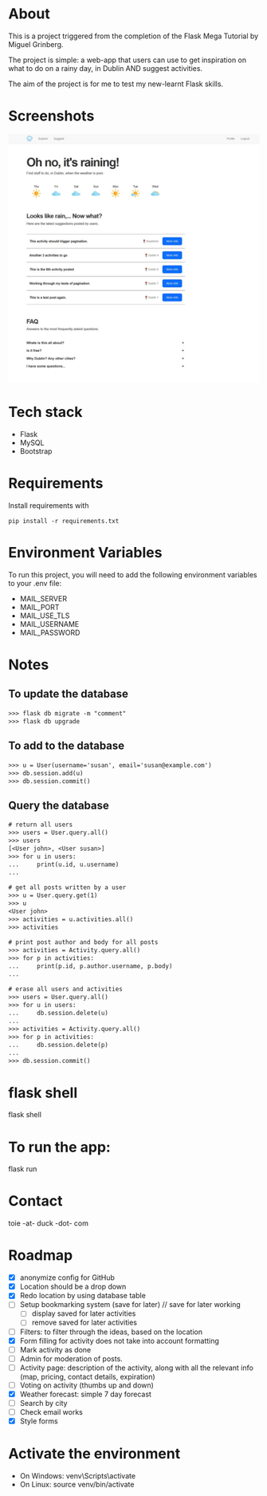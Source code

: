 # About 
This is a project triggered from the completion of the Flask Mega Tutorial by Miguel Grinberg. 

The project is simple: a web-app that users can use to get inspiration on what to do on a rainy day, in Dublin AND suggest activities. 

The aim of the project is for me to test my new-learnt Flask skills. 

# Screenshots
![index page](app/static/index.jpg)

# Tech stack
- Flask
- MySQL
- Bootstrap

# Requirements
Install requirements with 
```
pip install -r requirements.txt
```

# Environment Variables
To run this project, you will need to add the following environment variables to your .env file:

- MAIL_SERVER
- MAIL_PORT
- MAIL_USE_TLS
- MAIL_USERNAME
- MAIL_PASSWORD

# Notes
## To update the database
```
>>> flask db migrate -m "comment"
>>> flask db upgrade
```

## To add to the database
```
>>> u = User(username='susan', email='susan@example.com')
>>> db.session.add(u)
>>> db.session.commit()
```

## Query the database
```
# return all users
>>> users = User.query.all()
>>> users
[<User john>, <User susan>]
>>> for u in users:
...     print(u.id, u.username)
...
```

```
# get all posts written by a user
>>> u = User.query.get(1)
>>> u
<User john>
>>> activities = u.activities.all()
>>> activities
```

``` 
# print post author and body for all posts
>>> activities = Activity.query.all()
>>> for p in activities:
...     print(p.id, p.author.username, p.body)
...
```

```
# erase all users and activities
>>> users = User.query.all()
>>> for u in users:
...     db.session.delete(u)
...
>>> activities = Activity.query.all()
>>> for p in activities:
...     db.session.delete(p)
...
>>> db.session.commit()
```

# flask shell
flask shell

# To run the app:
flask run 

# Contact 
toie -at- duck -dot- com


# Roadmap
- [x] anonymize config for GitHub
- [x] Location should be a drop down 
- [x] Redo location by using database table
- [ ] Setup bookmarking system (save for later) // save for later working 
    - [ ] display saved for later activities
    - [ ] remove saved for later activities
- [ ] Filters: to filter through the ideas, based on the location
- [x] Form filling for activity does not take into account formatting  
- [ ] Mark activity as done
- [ ] Admin for moderation of posts. 
- [ ] Activity page: description of the activity, along with all the relevant info (map, pricing, contact details, expiration)
- [ ] Voting on activity (thumbs up and down)
- [x] Weather forecast: simple 7 day forecast
- [ ] Search by city
- [ ] Check email works 
- [x] Style forms 

# Activate the environment
- On Windows: venv\Scripts\activate
- On Linux: source venv/bin/activate



